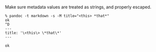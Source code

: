Make sure metadata values are treated as strings,
and properly escaped.

```
% pandoc -t markdown -s -M title="<this> *that*"
ok
^D
---
title: '\<this\> \*that\*'
---

ok
```
